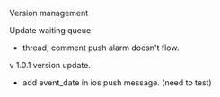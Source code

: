 Version management

Update waiting queue
* thread, comment push alarm doesn't flow.

v 1.0.1 version update.
* add event_date in ios push message. (need to test)